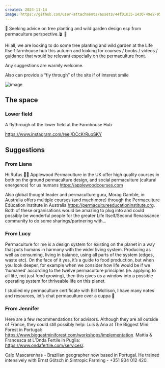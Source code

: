 ```yaml
---
created: 2024-11-14
image: https://github.com/user-attachments/assets/44f01035-1430-49e7-9576-b375308de874
---
```


🌲 Seeking advice on tree planting and wild garden design esp from permaculture perspective.🪴 🌳

Hi all, we are looking to do some tree planting and wild garden at the Life Itself farmhouse hub this autumn and looking for courses / books / videos / guidance that would be relevant especially on the permaculture front.

Any suggestions are warmly welcome.

Also can provide a “fly through” of the site if of interest smile

![image](https://github.com/user-attachments/assets/44f01035-1430-49e7-9576-b375308de874)

## The space

### Lower field

A flythrough of the lower field at the Farmhouse Hub

https://www.instagram.com/reel/DCcKrRuoSKY

## Suggestions

### From Liana

Hi Rufus 🙏🏼 Applewood Permaculture in the UK offer high quality courses in both on the ground permaculture design, and social permaculture (cultural energence) for us humans https://applewoodcourses.com

Also global thought leader and permaculture guru, Morag Gamble, in Australia offers multiple courses (and much more) through the Permaculture Education Institute in Australia https://permacultureeducationinstitute.org. Both of these organisations would be amazing to plug into and could possibly be wonderful people for the greater Life Itself/Second Renaissance community to do some sharings/partnering with…

### From Lucy

Permaculture for me is a design system for existing on the planet in a way that puts humans in harmony with the wider living system.  Producing as well as consuming, living in balance, using all parts of the system (edges, waste etc). On the face of it yes, it’s a guide to food production, but when you look deeper, for example when we consider how life would be if we ‘humaned’ according to the twelve permaculture principles (ie. applying to all life, not just food growing), then this gives us a window into a possible operating system for thriveable life on this planet.

I studied my permaculture certificate with Bill Mollison, I have many notes and resources, let’s chat permaculture over a cuppa 🌱

### From Jennifer

Here are a few recommendations for advisors. Although they are all outside of France, they could still possibly help:
Luis & Ana at The Biggest Mini Forest in Portugal: https://www.biggestminiforest.com/workshops/implementation.
Mattia & Francesca at L’Onda Fertile in Puglia: https://www.ondafertile.com/services/.

Caio Mascarenhas - Brazilian geographer now based in Portugal. He trained intensively with Ernst Götsch in Sintropic Farming - +351 934 012 420.
